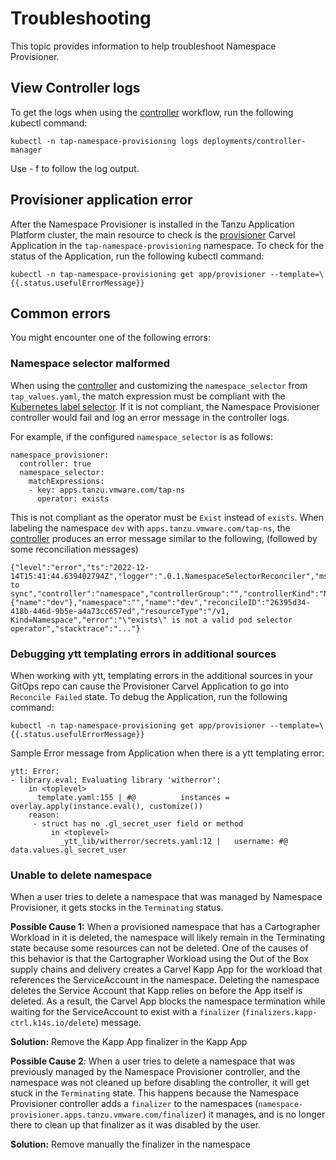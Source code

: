 # Troubleshooting

This topic provides information to help troubleshoot Namespace Provisioner.
## View Controller logs

To get the logs when using the [controller](#heading=h.fuuugva9krkd) workflow, run the following kubectl command:

```console
kubectl -n tap-namespace-provisioning logs deployments/controller-manager
```

Use - f to follow the log output.

## Provisioner application error

After the Namespace Provisioner is installed in the Tanzu Application Platform cluster, the main resource to check is the [provisioner](#heading=h.ppkq2k2gr7y8) Carvel Application in the `tap-namespace-provisioning` namespace. To check for the status of the Application, run the following kubectl command:

```console
kubectl -n tap-namespace-provisioning get app/provisioner --template=\{{.status.usefulErrorMessage}}
```

## Common errors

You might encounter one of the following errors:

### Namespace selector malformed

When using the [controller](#heading=h.fuuugva9krkd) and customizing the `namespace_selector` from `tap_values.yaml`, the match expression must be compliant with the [Kubernetes label selector](https://kubernetes.io/docs/concepts/overview/working-with-objects/labels/#label-selectors). If it is not compliant, the Namespace Provisioner controller would fail and log an error message in the controller logs.

For example, if the configured `namespace_selector` is as follows:

```console
namespace_provisioner:
  controller: true
  namespace_selector:
    matchExpressions:
    - key: apps.tanzu.vmware.com/tap-ns
      operator: exists
```

This is not compliant as the operator must be `Exist` instead of `exists`. When labeling the namespace `dev` with `apps.tanzu.vmware.com/tap-ns`, the [controller](#heading=h.fuuugva9krkd) produces an error message similar to the following, (followed by some reconciliation messages)

```console
{"level":"error","ts":"2022-12-14T15:41:44.639402794Z","logger":".0.1.NamespaceSelectorReconciler","msg":"unable to sync","controller":"namespace","controllerGroup":"","controllerKind":"Namespace","Namespace":{"name":"dev"},"namespace":"","name":"dev","reconcileID":"26395d34-418b-446d-9b5e-a4a73cc657ed","resourceType":"/v1, Kind=Namespace","error":"\"exists\" is not a valid pod selector operator","stacktrace":"..."}
```

### Debugging ytt templating errors in additional sources

When working with ytt, templating errors in the additional sources in your GitOps repo can cause the Provisioner Carvel Application to go into `Reconcile Failed` state. To debug the Application, run the following command:

```console
kubectl -n tap-namespace-provisioning get app/provisioner --template=\{{.status.usefulErrorMessage}}
```


Sample Error message from Application when there is a ytt templating error: 

```console
ytt: Error:
- library.eval: Evaluating library 'witherror':
    in <toplevel>
      template.yaml:155 | #@          instances = overlay.apply(instance.eval(), customize())
    reason:
     - struct has no .gl_secret_user field or method
         in <toplevel>
           _ytt_lib/witherror/secrets.yaml:12 |   username: #@ data.values.gl_secret_user
```

### Unable to delete namespace

When a user tries to delete a namespace that was managed by Namespace Provisioner, it gets stocks in the `Terminating` status.

**Possible Cause 1:** When a provisioned namespace that has a Cartographer Workload in it is deleted, the namespace will likely remain in the Terminating state because some resources can not be deleted. One of the causes of this behavior is that the Cartographer Workload using the Out of the Box supply chains and delivery creates a Carvel Kapp App for the workload that references the ServiceAccount in the namespace. Deleting the namespace deletes the Service Account that Kapp relies on before the App itself is deleted. As a result, the Carvel App blocks the namespace termination while waiting for the ServiceAccount to exist with a `finalizer` (`finalizers.kapp-ctrl.k14s.io/delete`) message.

**Solution:** Remove the Kapp App finalizer in the Kapp App

**Possible Cause 2**: When a user tries to delete a namespace that was previously managed by the Namespace Provisioner controller, and the namespace was not cleaned up before disabling the controller, it will get stuck in the `Terminating` state. This happens because the Namespace Provisioner controller adds a `finalizer` to the namespaces (`namespace-provisioner.apps.tanzu.vmware.com/finalizer`) it manages, and is no longer there to clean up that finalizer as it was disabled by the user.

**Solution:** Remove manually the finalizer in the namespace
